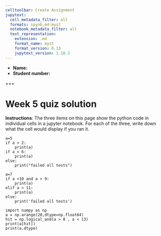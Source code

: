 ```yaml
---
celltoolbar: Create Assignment
jupytext:
  cell_metadata_filter: all
  formats: ipynb,md:myst
  notebook_metadata_filter: all
  text_representation:
    extension: .md
    format_name: myst
    format_version: 0.13
    jupytext_version: 1.10.3
---
```


- **Name:**
- **Student number:**

+++

# Week 5 quiz solution

**Instructions**:  The three items on this page show the python code in individual cells in a  jupyter notebook.  For each of the three, write down what the cell would display if you ran it.

```{code-cell} ipython3
a=5
if a > 2:
    print(a)
if a < 6:
    print(a)
else:
    print("failed all tests")
```

```{code-cell} ipython3
a=7
if a <10 and a > 9:
    print(a)
elif a > 11:
    print(a)
else:
    print('failed all tests')
```

```{code-cell} ipython3
import numpy as np
a = np.arange(20,dtype=np.float64)
hit = np.logical_and(a > 8 , a < 13)
print(a[hit])
print(a.dtype)
```
